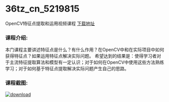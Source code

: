 # 36tz_cn_5219815
OpenCV特征点提取和运用视频课程
[下载地址](http://www.36tz.cn/article/5219815 "下载地址")
### 课程介绍:
本门课程主要讲述特征点是什么？有什么作用？在OpenCV中和在实际项目中如何获得特征点？如果运用特征点解决实际问题。
希望达到的结果是：使得学习者对于主流特征提取算法和模型有一定认识；对于如何在OpenCV中使用这些方法熟练学习；对于如何基于特征点提取解决实际问题产生自己的思路。

### 课程截图:
[![download](http://36tz.cn/muke_img/2021_05_2-24.png "下载地址")](http://www.36tz.cn "下载地址")
